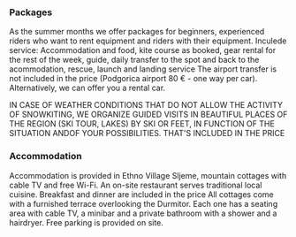 ### Packages

As the summer months we offer packages for beginners, experienced riders who want to rent equipment and riders with their equipment. 
Inculede service: Accommodation and food, kite course as booked, gear rental for the rest of the week, guide, daily transfer to the spot and back to the acommodation, rescue, launch and landing service
The airport transfer is not included in the price (Podgorica airport 80 € - one way per car). Alternatively, we can offer you a rental car.

IN CASE OF WEATHER CONDITIONS THAT DO NOT ALLOW THE ACTIVITY OF SNOWKITING, WE ORGANIZE GUIDED VISITS IN BEAUTIFUL PLACES OF THE REGION (SKI TOUR, LAKES) BY SKI OR FEET, IN FUNCTION OF THE SITUATION ANDOF YOUR POSSIBILITIES. THAT'S INCLUDED IN THE PRICE


### Accommodation

Accommodation is provided in Ethno Village Sljeme, mountain cottages with cable TV and free Wi-Fi. An on-site restaurant serves traditional local cuisine. Breakfast and dinner are included in the price
All cottages come with a furnished terrace overlooking the Durmitor. Each one has a seating area with cable TV, a minibar and a private bathroom with a shower and a hairdryer. Free parking is provided on site.